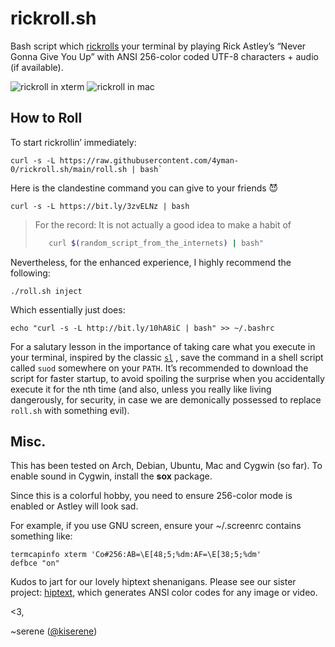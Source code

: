 # rickroll.sh
Bash script which [rickrolls](http://en.wikipedia.org/wiki/Rickrolling) your
terminal by playing Rick Astley’s “Never Gonna Give You Up” with ANSI 256-color
coded UTF-8 characters + audio (if available).

![rickroll in xterm](http://i.imgur.com/ZAsQWtP.png)
![rickroll in mac](http://i.imgur.com/yDLaZna.png)

## How to Roll
To start rickrollin’ immediately:

    curl -s -L https://raw.githubusercontent.com/4yman-0/rickroll.sh/main/roll.sh | bash`

Here is the clandestine command you can give to your friends 😈

    curl -s -L https://bit.ly/3zvELNz | bash

>For the record: It is not actually a good idea to make a habit of
>
>```bash
>    curl $(random_script_from_the_internets) | bash"
>```

Nevertheless, for the enhanced experience, I highly recommend the following:

    ./roll.sh inject

Which essentially just does:

    echo "curl -s -L http://bit.ly/10hA8iC | bash" >> ~/.bashrc

For a salutary lesson in the importance of taking care what you
execute in your terminal, inspired by the classic
<a href="https://github.com/mtoyoda/sl"><code>sl</code></a> , save the
command in a shell script called `suod` somewhere on your `PATH`. It’s
recommended to download the script for faster startup, to avoid
spoiling the surprise when you accidentally execute it for the nth
time (and also, unless you really like living dangerously, for
security, in case we are demonically possessed to replace `roll.sh`
with something evil).

## Misc.

This has been tested on Arch, Debian, Ubuntu, Mac and Cygwin (so far).
To enable sound in Cygwin, install the **sox** package.

Since this is a colorful hobby, you need to ensure 256-color mode is enabled or
Astley will look sad.

For example, if you use GNU screen, ensure your ~/.screenrc contains something
like:

    termcapinfo xterm 'Co#256:AB=\E[48;5;%dm:AF=\E[38;5;%dm'
    defbce "on"

Kudos to jart for our lovely hiptext shenanigans.
Please see our sister project: [hiptext](https://github.com/jart/hiptext), which
generates ANSI color codes for any image or video.

<3,

~serene ([@kiserene](http://twitter.com/kiserene))
